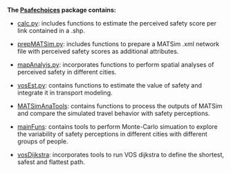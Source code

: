 **The [Psafechoices](https://github.com/lotentua/Psafechoices) package contains:**

- [calc.py](https://github.com/panosgjuras/Perceived_safety_choices/blob/main/Psafechoices/calc.py): includes functions to estimate the perceived safety score per link contained in a .shp.

- [prepMATSim.py](https://github.com/panosgjuras/Perceived_safety_choices/blob/main/Psafechoices/prepMATSim.py): includes functions to prepare a MATSim .xml network file with perceived safety scores as additional attributes.

- [mapAnalyis.py](https://github.com/panosgjuras/Perceived_safety_choices/blob/main/Psafechoices/mapAnalyis.py): incorporates functions to perform spatial analyses of perceived safety in different cities.

- [vosEst.py](https://github.com/panosgjuras/Perceived_safety_choices/blob/main/Psafechoices/vosEst.py): contains functions to estimate the value of safety and integrate it in transport modeling.

- [MATSimAnaTools](https://github.com/panosgjuras/Perceived_safety_choices/blob/main/Psafechoices/MATSimAnaTools.py): contains functions to process the outputs of MATSim and compare the simulated travel behavior with safety perceptions.

- [mainFuns](https://github.com/panosgjuras/Perceived_safety_choices/blob/main/Psafechoices/mainFuns.py): contains tools to perform Monte-Carlo simuation to explore the variability of safety perceptions in different cities with different groups of people.

- [vosDijkstra](https://github.com/panosgjuras/Perceived_safety_choices/blob/main/Psafechoices/vosDijkstra.py): incorporates tools to run VOS dijkstra to define the shortest, safest and flattest path.
